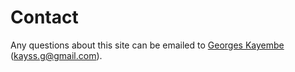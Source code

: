 Contact
==============================================

Any questions about this site can be emailed to [Georges Kayembe](http://www.student.bth.se/~geka16/dbwebb-kurser/htmlphp/me/kmom06/me6/me.php) (kayss.g@gmail.com).
